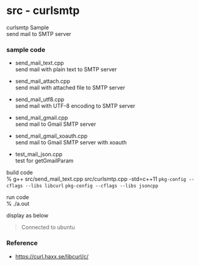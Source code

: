 src - curlsmtp
===============

curlsmtp Sample <br/>
send mail to SMTP server  <br/>

### sample code
- send_mail_text.cpp <br/>
send mail with plain text to SMTP server  <br/>
- send_mail_attach.cpp <br/>
send mail with attached file to SMTP server <br/>
- send_mail_utf8.cpp <br/>
send mail with UTF-8 encoding to SMTP server <br/>
- send_mail_gmail.cpp <br/>
send mail to Gmail SMTP server <br/>
- send_mail_gmail_xoauth.cpp <br/>
send mail to Gmail SMTP server with xoauth <br/>

- test_mail_json.cpp <br/>
test for getGmailParam <br/>


build code <br/>
% g++ src/send_mail_text.cpp src/curlsmtp.cpp -std=c++11 `pkg-config --cflags --libs libcurl`  `pkg-config --cflags --libs jsoncpp` <br/>

run code <br/>
% ./a.out

display as below <br/>
> Connected to ubuntu <br/>


### Reference <br/>
- https://curl.haxx.se/libcurl/c/





